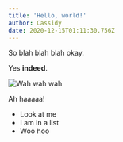 ```yaml
---
title: 'Hello, world!'
author: Cassidy
date: 2020-12-15T01:11:30.756Z
---
```


So blah blah blah okay.

Yes **indeed**.

![Wah wah wah](/images/maul.gif 'Here is an image.')

Ah haaaaa!

-   Look at me
-   I am in a list
-   Woo hoo
